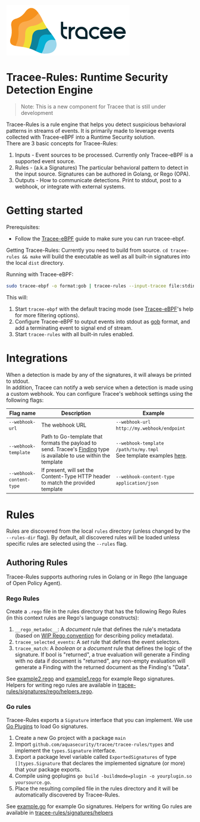 ![Tracee Logo](../images/tracee.png)

# Tracee-Rules: Runtime Security Detection Engine

> Note: This is a new component for Tracee that is still under development

Tracee-Rules is a rule engine that helps you detect suspicious behavioral patterns in streams of events. It is primarily made to leverage events collected with Tracee-eBPF into a Runtime Security solution.  
There are 3 basic concepts for Tracee-Rules:
1. Inputs - Event sources to be processed. Currently only Tracee-eBPF is a supported event source.
3. Rules - (a.k.a Signatures) The particular behavioral pattern to detect in the input source. Signatures can be authored in Golang, or Rego (OPA).
2. Outputs - How to communicate detections. Print to stdout, post to a webhook, or integrate with external systems.

# Getting started

Prerequisites:
- Follow the [Tracee-eBPF](../tracee-ebpf/Readme.md#Getting-Started) guide to make sure you can run tracee-ebpf.

Getting Tracee-Rules:
Currently you need to build from source. `cd tracee-rules && make` will build the executable as well as all built-in signatures into the local `dist` directory.  

Running with Tracee-eBPF:

```bash
sudo tracee-ebpf -o format:gob | tracee-rules --input-tracee file:stdin --input-tracee format:gob
```

This will:
1. Start `tracee-ebpf` with the default tracing mode (see [Tracee-eBPF](../tracee-ebpf)'s help for more filtering options).
2. Configure Tracee-eBPF to output events into stdout as [gob](https://golang.org/pkg/encoding/gob/) format, and add a terminating event to signal end of stream.
3. Start `tracee-rules` with all built-in rules enabled.

# Integrations

When a detection is made by any of the signatures, it will always be printed to stdout.  
In addition, Tracee can notify a web service when a detection is made using a custom webhook. You can configure Tracee's webhook settings using the following flags:

Flag name | Description | Example
--- | --- | ---
`--webhook-url` | The webhook URL | `--webhook-url http://my.webhook/endpoint`
`--webhook-template` | Path to Go-template that formats the payload to send. Tracee's [Finding](https://github.com/aquasecurity/tracee/blob/28fbc66be8c9f3efa53f617a654cafe7421e8c70/tracee-rules/types/types.go#L46-L50) type is available to use within the template | `--webhook-template /path/to/my.tmpl` <br> See template examples [here](tracee-rules/templates/).
`--webhook-content-type` | If present, will set the Content-Type HTTP header to match the provided template | `--webhook-content-type application/json`

# Rules
Rules are discovered from the local `rules` directory (unless changed by the `--rules-dir` flag). By default, all discovered rules will be loaded unless specific rules are selected using the `--rules` flag.

## Authoring Rules
Tracee-Rules supports authoring rules in Golang or in Rego (the language of Open Policy Agent).

### Rego Rules
Create a `.rego` file in the rules directory that has the following Rego Rules (in this context rules are Rego's language constructs):

1. `__rego_metadoc__`: A *document* rule that defines the rule's metadata (based on [WIP Rego convention](https://hackmd.io/@ZtQnh19kS26YiNlJLqKJnw/H1gAv5nB) for describing policy metadata).
2. `tracee_selected_events`: A *set* rule that defines the event selectors.
3. `tracee_match`: A *boolean* or a *document* rule that defines the logic of the signature. If bool is "returned", a true evaluation will generate a Finding with no data if document is "returned", any non-empty evaluation will generate a Finding with the returned document as the Finding's "Data".

See [example2.rego](/tracee-rules/signatures/rego/examples/example2.rego) and [example1.rego](/tracee-rules/signatures/rego/examples/example1.rego) for example Rego signatures.  Helpers for writing rego rules are available in [tracee-rules/signatures/rego/helpers.rego](/tracee-rules/signatures/rego/helpers.rego).

### Go rules
Tracee-Rules exports a `Signature` interface that you can implement. We use [Go Plugins](https://golang.org/pkg/plugin/) to load Go signatures.  

1. Create a new Go project with a package `main`
2. Import `github.com/aquasecurity/tracee/tracee-rules/types` and implement the `types.Signature` interface.
3. Export a package level variable called `ExportedSignatures` of type `[]types.Signature` that declares the implemented signature (or more) that your package exports.
4. Compile using goplugins `go build -buildmode=plugin -o yourplugin.so yoursource.go`.
5. Place the resulting compiled file in the rules directory and it will be automatically discovered by Tracee-Rules.

See [example.go](/tracee-rules/signatures/golang/examples/example.go) for example Go signatures. Helpers for writing Go rules are available in [tracee-rules/signatures/helpers](/tracee-rules/signatures/helpers)
